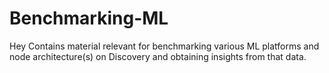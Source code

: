 # Benchmarking-ML
Hey Contains material relevant for benchmarking various ML platforms and node architecture(s) on Discovery and obtaining insights from that data. 
